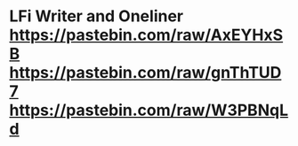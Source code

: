 ﻿# LFi Writer and Oneliner https://pastebin.com/raw/AxEYHxSB https://pastebin.com/raw/gnThTUD7 https://pastebin.com/raw/W3PBNqLd
 
